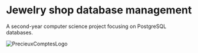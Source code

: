 # Jewelry shop database management 
A second-year computer science project focusing on PostgreSQL databases.

![PrecieuxComptesLogo](https://user-images.githubusercontent.com/103659071/234357295-4a152213-161e-4e9d-9bda-73d9d056dbde.jpg)
